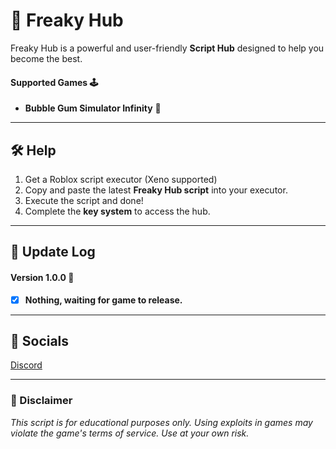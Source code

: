 # 👅 Freaky Hub
Freaky Hub is a powerful and user-friendly **Script Hub** designed to help you become the best.

#### Supported Games 🕹️
- **Bubble Gum Simulator Infinity** 🫧
---

## 🛠️ Help

1. Get a Roblox script executor (Xeno supported)
2. Copy and paste the latest **Freaky Hub script** into your executor.
3. Execute the script and done!
4. Complete the **key system** to access the hub.

---

## 📜 Update Log

#### Version 1.0.0 📃
- [x] **Nothing, waiting for game to release.**

---

## 🔗 Socials

[Discord](https://discord.gg/frrnMQbrSu)

---

### 📢 Disclaimer
*This script is for educational purposes only. Using exploits in games may violate the game's terms of service. Use at your own risk.*
